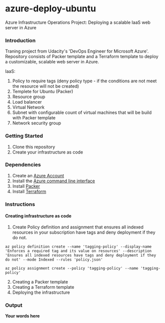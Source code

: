 # azure-deploy-ubuntu
Azure Infrastructure Operations Project: Deploying a scalable IaaS web server in Azure

### Introduction
Traning project from Udacity's 'DevOps Engineer for Microsoft Azure'.
Repository consists of Packer template and a Terraform template to deploy a customizable, scalable web server in Azure.

IaaS:

1. Policy to require tags (deny policy type - if the conditions are not meet the resource will not be created)
2. Templete for Ubuntu (Packer)
3. Resource group
4. Load balancer
5. Virtual Network
6. Subnet with configurable count of virtual machines that will be build with Packer template
7. Network security group

### Getting Started
1. Clone this repository
2. Create your infrastructure as code

### Dependencies
1. Create an [Azure Account](https://portal.azure.com) 
2. Install the [Azure command line interface](https://docs.microsoft.com/en-us/cli/azure/install-azure-cli?view=azure-cli-latest)
3. Install [Packer](https://www.packer.io/downloads)
4. Install [Terraform](https://www.terraform.io/downloads.html)

### Instructions

#### Creating infrastructure as code

1. Create Policy definition and assignment that ensures all indexed resources in your subscription have tags and deny deployment if they do not.

```
az policy definition create --name 'tagging-policy' --display-name 'Enforces a required tag and its value on resources' --description 'Ensures all indexed resources have tags and deny deployment if they do not' --mode Indexed --rules 'policy.json'

az policy assignment create --policy 'tagging-policy' --name 'tagging-policy'
```

2. Creating a Packer template
3. Creating a Terraform template
4. Deploying the infrastructure

### Output
**Your words here**

